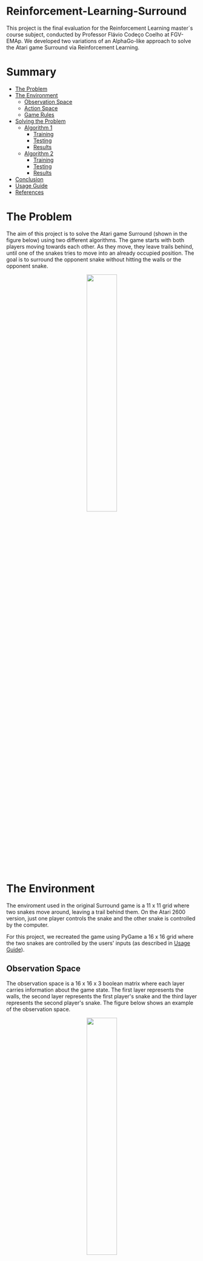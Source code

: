 # Reinforcement-Learning-Surround
This project is the final evaluation for the Reinforcement Learning master´s course subject, conducted by Professor Flávio Codeço Coelho at FGV-EMAp. We developed two variations of an AlphaGo-like approach to solve the Atari game Surround via Reinforcement Learning.

# Summary

- [The Problem](#the-problem)
- [The Environment](#the-environment)
    - [Observation Space](#observation-space)
    - [Action Space](#action-space)
    - [Game Rules](#game-rules)
- [Solving the Problem](#solving-the-problem)
    - [Algorithm 1](#1-algorithm)
        - [Training](#training)
        - [Testing](#testing)
        - [Results](#results)
    - [Algorithm 2](#2-algorithm)
        - [Training](#training-1)
        - [Testing](#testing-1)
        - [Results](#results-1)
- [Conclusion](#conclusion)
- [Usage Guide](#usage-guide)
- [References](#references)

# The Problem

The aim of this project is to solve the Atari game Surround (shown in the figure below) using two different algorithms. The game starts with both players moving towards each other. As they move, they leave trails behind, until one of the snakes tries to move into an already occupied position. The goal is to surround the opponent snake without hitting the walls or the opponent snake.


<div align="center">
	<img src = "report/surround_atari.png" width=40%> 
</div>

# The Environment

The enviroment used in the original Surround game is a 11 x 11 grid where two snakes move around, leaving a trail behind them. On the Atari 2600 version, just one player controls the snake and the other snake is controlled by the computer. 

For this project, we recreated the game using PyGame a 16 x 16 grid where the two snakes are controlled by the users' inputs (as described in <a href="#usage-guide">Usage Guide</a>).

## Observation Space

The observation space is a 16 x 16 x 3 boolean matrix where each layer carries information about the game state. The first layer represents the walls, the second layer represents the first player's snake and the third layer represents the second player's snake. The figure below shows an example of the observation space.

<div align="center">
	<img src = "report/board_to_matrix.png" width=40%> 
</div>

## Action Space
Each action is represented by a number from 0 to 4, as shown in the table below.

<div align = "center">
<table>
  <tr>
    <th>Value</th> <th>Meaning</th>
  </tr>
  <tr>
    <td>0</td> <td>continue</td>
  </tr>
  <tr>
    <td>1</td> <td>right</td>
  </tr>
  <tr>
    <td>2</td> <td>up</td>
  </tr>
  <tr>
    <td>3</td> <td>left</td>
  </tr>
  <tr>
    <td>4</td> <td>down</td>
  </tr>
</table>
</div>

## Game Rules
The snakes' movements are based on the board's perspective, so pressing the up arrow key will make the snake go up on the board no matter its current direction.

Notice that, at each moment, the snake can't move to the opposite direction of its current movement. For instance, if the snake is moving to the right, it can't move to the left, so the action left will be considered as the continue action, which is equivalent to going to the right.

## Rewards
In our implementation, rewards are only applied to player 1. Winning an episode grants +100 points, losing an episode means receiving -100 points and a tie gives -10 points.

# Solving the Problem
We implemented two variations of an AlphaGo-like approach to solve the problem, using Monte Carlo Tree Search (MCTS). The first relies solely on MCTS, while the second uses a neural network to guide the tree expansion, learning how to evaluate the game state and how to select the best action. We considered the problem solved if the trained models were capable of winning against a "clever random player", that is, one that chooses randomly among the set of actions that would not lead to its death.

## Algorithm 1: Pure Monte Carlo Tree Search
MCTS builds up a tree where each node represents a game state. Using UCB, we choose which node to expand, until we reach a leaf node. Then, we simulate the game from that node until the end. Finally, we backpropagate the result of the simulation to the root node, updating the nodes' statistics.

### Training

### Results

## Algorithm 2
This variation adds a neural network to the MCTS algorithm. The neural network is used to evaluate the game state and to select the best action. The neural network is trained playing against itself, until it becomes capable of achieving a certain win rate against its past version. As explained in the AlphaGo Zero paper (Silver _et al_., 2017):

```
"AlphaGo becomes its own teacher: a neural network is trained to predict AlphaGo’s own move selections and also the winner of AlphaGo’s games. This neural network improves the strength of the tree search, resulting in higher quality move selection and stronger self-play in the next iteration."
```

### Training

### Results

# Conclusion
The trained models proved themselves capable of winning against a clever random player. Although the results are not impressive, we believe that better performance could be achieved with better hardware, more training time and by applying other heuristics to the MCTS algorithm.

# Usage Guide
In order to run the code, you must have Python 3.11 and the modules listed in the requirements.txt file installed. We recommend using a virtual environment:
  
  ```bash
  python3 -m venv rl-surround
  
  source rl-surround/Scripts/activate 
  # rl-surround\Scripts\activate on Windows
  
  pip install -r requirements.txt
  ```

  To play the game against our best model, run the following command:
  
  ```
  python3 game/surround.py challenge
  ```

  To play the game against a random model, run the following command:
  
  ```
  python3 game/surround.py random
  ```

  To play the game against a human player, run the following command:
  
  ```
  python3 game/surround.py human
  ```

  To watch two models playing against each other, run the following command:
  
  ```
  python3 game/surround.py watch
  ```

  For a one human player game, the controls are WASD. For a two human player game, the controls are WASD for the first player and the arrow keys for the second player.

# References
The theoretical basis and implementation of this project were based on the following references:

LANCTOT, Marc; WITTLINGER, Christopher; WINANDS, Mark H. M.; TEULING, Niek G. P. Den. Monte Carlo Tree Search for Simultaneous
Move Games: A Case Study in the Game of Tron. **Proceedings of Computer Games Workshop**. 2012. Available at: <https://dke.maastrichtuniversity.nl/m.winands/documents/sm-tron-bnaic2013.pdf>. Access on: 2023/10/15.

LAPAN, Maxim. **Deep Reinforcement Learning Hands-On**. 2nd Edition. Packt Publishing, 2020.

PREICK, Pierre; ST-PIERRE, David L.; MAES, Francis; ERNST, Damien. Comparison of Different Selection Strategies in Monte-Carlo Tree
Search for the Game of Tron. **IEEE Conference on Computational Intelligence and Games (CIG)**, Granada, Spain, 2012, pp. 242-249, DOI: 10.1109/CIG.2012.6374162.

SILVER, D., HUANG, A., MADDISON, C. _et al_. Mastering the game of Go with deep neural networks and tree search. **Nature**, n. 529, p. 484–489 (2016). DOI: 10.1038/nature16961

SILVER, D.; SCHRITTWIESER, J.; SIMONYAN, K. _et al_. Mastering the game of Go without human knowledge. **Nature**, n. 550, p. 354–359 (2017). DOI: 10.1038/nature24270

SLOANE, Andy. **Google AI Challenge post-mortem**. 2011. Available at: <https://web.archive.org/web/20111230055046/http://a1k0n.net/2010/03/04/google-ai-postmortem.html>. Access on: 2023/10/15.

SUTTON, Richard S.; BARTO, Andrew G. **Reinforcement Learning: An Introduction**. 2nd Edition. MIT Press, 2018.

WANG, Qi. **Connect 4 with Monte Carlo Tree Search**. 2022. Available at: <https://www.harrycodes.com/blog/monte-carlo-tree-search>. Access on: 2023/10/15.